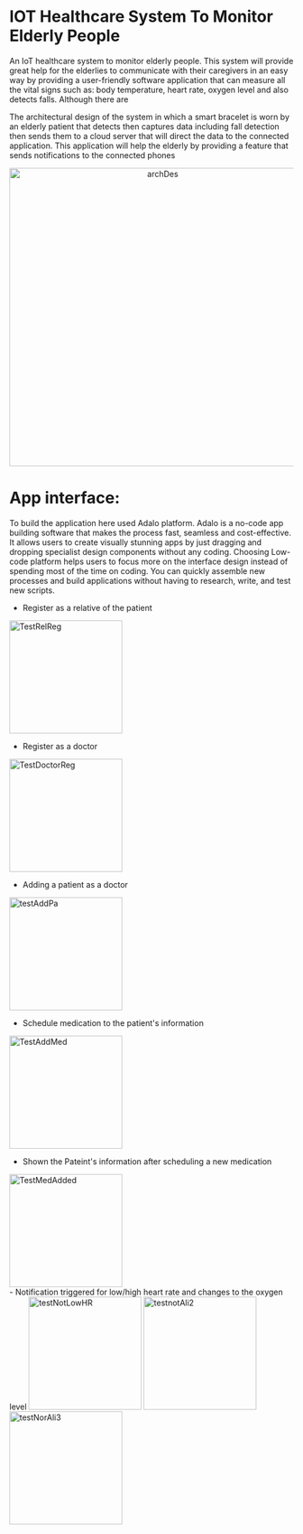# IOT Healthcare System To Monitor Elderly People
An IoT healthcare system to monitor elderly people.
This system will provide great help for the elderlies to communicate with their caregivers in an easy way by providing a user-friendly software application that can measure all the vital signs such as: body temperature, heart rate, oxygen level and also detects falls. Although there are

The architectural design of the system in which a smart bracelet is worn by an elderly patient that detects then captures data including fall detection then sends them to a cloud server that will direct the data to the connected application. This application will help the elderly by providing a feature that sends notifications to the connected phones 

<div align="center">
<img width="528" alt="archDes" src="https://user-images.githubusercontent.com/105181239/218812874-fadc6a7c-cc40-40b3-9703-408b6a72fe5f.png">
</div>


# App interface:
To build the application here used Adalo platform. Adalo is a no-code app building software that makes the process fast, seamless and cost-effective. It allows users to create visually stunning apps by just dragging and dropping specialist design components without any coding. Choosing Low-code platform helps users to focus more on the interface design instead of spending most of the time on coding. You can quickly assemble new processes and build applications without having to research, write, and test new scripts.


  
- Register as a relative of the patient 
  
<img width="200" alt="TestRelReg" src="https://user-images.githubusercontent.com/105181239/221685798-d73ba3da-9dcc-43b7-bd36-c793f05f6eb8.png">
  
  
- Register as a doctor 
  
<img width="200" alt="TestDoctorReg" src="https://user-images.githubusercontent.com/105181239/221685801-666cc49f-3eda-441b-b20f-781f2c5171ef.png">
  
- Adding a patient as a doctor
<img width="200" alt="testAddPa" src="https://user-images.githubusercontent.com/105181239/221685802-9af014ee-848a-4b93-bcba-51b4b642ab31.png">
  
- Schedule medication to the patient's information
<img width="200" alt="TestAddMed" src="https://user-images.githubusercontent.com/105181239/221686643-36aa3905-770d-40df-b185-8b46bec7e745.png">
  
- Shown the Pateint's information after scheduling a new medication 
  
<img width="200" alt="TestMedAdded" src="https://user-images.githubusercontent.com/105181239/221686751-84d2e410-2f57-403b-b177-74557dad4fdf.png">
  
  <div>
- Notification triggered for low/high heart rate and changes to the oxygen level

<img width="200" alt="testNotLowHR" src="https://user-images.githubusercontent.com/105181239/221685781-393b2387-8436-4f05-909f-51ff30d150c8.png">

<img width="200" alt="testnotAli2" src="https://user-images.githubusercontent.com/105181239/221685787-d5626886-10a1-4521-bb9d-55700a44a6ed.png">
<img width="200" alt="testNorAli3" src="https://user-images.githubusercontent.com/105181239/221685790-8d92705e-705a-489e-8972-8bc6925d1936.png">
  
  </div>
